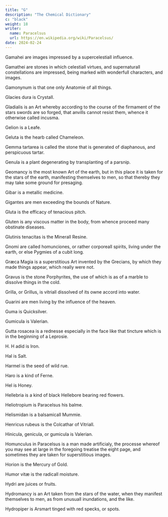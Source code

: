 ```yaml
---
title: "G"
description: "The Chemical Dictionary"
c: "black"
weight: 18
writer:
  name: Paracelsus
  url: https://en.wikipedia.org/wiki/Paracelsus/
date: 2024-02-24
---
```




Gamahei are images impressed by a supercelestiall influence.

Gamathei are stones in which celestiall virtues, and supernaturall constellations are impressed, being marked with wonderfull characters, and images.

Gamonynum is that one only Anatomie of all things.

Glacies dura is Crystall.

Gladialis is an Art whereby according to the course of the firmament of the stars swords are so forged, that anvills cannot resist them, whence it otherwise called incusma.

Gelion is a Leafe.

Geluta is the hearb called Chameleon.

Gemma tartarea is called the stone that is generated of diaphanous, and perspicuous tartar.

Genula is a plant degenerating by transplanting of a parsnip.

Geomancy is the most known Art of the earth, but in this place it is taken for the stars of the earth, manifesting themselves to men, so that thereby they may take some ground for presaging.

Gibar is a metallic medicine.

Gigantes are men exceeding the bounds of Nature.

Gluta is the efficacy of tenacious pitch.

Gluten is any viscous matter in the body, from whence proceed many obstinate diseases.

Glutinis tenacitas is the Minerall Resine.

Gnomi are called homunciones, or rather corporeall spirits, living under the earth, or else Pygmies of a cubit long.

Græca Magia is a superstitious Art invented by the Grecians, by which they made things appear, which really were not.

Gravus is the stone Porphyrites, the use of which is as of a marble to dissolve things in the cold.

Grilla, or Grillus, is vitriall dissolved of its owne accord into water.

Guarini are men living by the influence of the heaven.

Guma is Quicksilver.

Gumicula is Valerian.

Gutta rosacea is a rednesse especially in the face like that tincture which is in the beginning of a Leprosie.

H.
H
adid is Iron.

Hal is Salt.

Harmel is the seed of wild rue.

Haro is a kind of Ferne.

Hel is Honey.

Hellebria is a kind of black Hellebore bearing red flowers.

Heliotropium is Paracelsus his balme.

Helismidan is a balsamicall Mummie.

Henricus rubeus is the Colcathar of Vitriall.

Hinicula, genicula, or gumicula is Valerian.

Homunculus in Paracelsus is a man made artificialy, the processe whereof you may see at large in the foregoing treatise the eight page, and sometimes they are taken for superstitious images.

Horion is the Mercury of Gold.

Humor vitæ is the radicall moisture.

Hydri are juices or fruits.

Hydromancy is an Art taken from the stars of the water, when they manifest themselves to men, as from unusuall inundations, and the like.

Hydropiper is Arsmart tinged with red specks, or spots.


